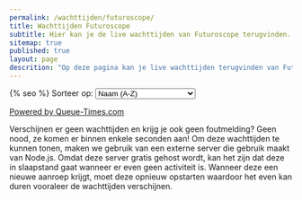 ```yaml
---
permalink: /wachttijden/futuroscope/
title: Wachttijden Futuroscope
subtitle: Hier kan je de live wachttijden van Futuroscope terugvinden.
sitemap: true
published: true
layout: page
descrition: "Op deze pagina kan je live wachttijden terugvinden van Futuroscope."
---
```


<html>
<head>
{% seo %}
<script id="Cookiebot" src="https://consent.cookiebot.com/uc.js" data-cbid="c28446f3-a71f-463a-aa45-61d022871281" data-blockingmode="auto" type="text/javascript"></script>

<!-- Google tag (gtag.js) -->
<script async src="https://www.googletagmanager.com/gtag/js?id=G-2VNWEQRXBG"></script>
<script>
  window.dataLayer = window.dataLayer || [];
  function gtag(){dataLayer.push(arguments);}
  gtag('js', new Date());

  gtag('config', 'G-2VNWEQRXBG');
</script>

</head>

<body>
<label for="sort-select">Sorteer op:</label>
<select id="sort-select">
  <option value="name">Naam (A-Z)</option>
  <option value="wait">Wachttijd (hoog naar laag)</option>
</select>
<div id="queue-times"></div>
<script src="https://fury106.github.io/wachttijden/futuroscope.js"></script>
<p><a href="https://www.queue-times.com" target="_blank">Powered by Queue-Times.com</a></p>

<p>Verschijnen er geen wachttijden en krijg je ook geen foutmelding? Geen nood, ze komen er binnen enkele seconden aan! Om deze wachttijden te kunnen tonen, maken we gebruik van een externe server die gebruik maakt van Node.js. Omdat deze server gratis gehost wordt, kan het zijn dat deze in slaapstand gaat wanneer er even geen activiteit is. Wanneer deze een nieuwe aanroep krijgt, moet deze opnieuw opstarten waardoor het even kan duren vooraleer de wachttijden verschijnen.</p>

</body>
</html>
